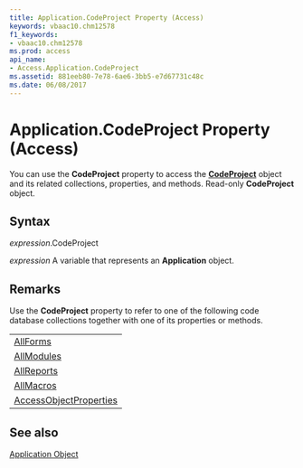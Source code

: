 ```yaml
---
title: Application.CodeProject Property (Access)
keywords: vbaac10.chm12578
f1_keywords:
- vbaac10.chm12578
ms.prod: access
api_name:
- Access.Application.CodeProject
ms.assetid: 881eeb80-7e78-6ae6-3bb5-e7d67731c48c
ms.date: 06/08/2017
---
```



# Application.CodeProject Property (Access)

You can use the  **CodeProject** property to access the **[CodeProject](Access.CodeProject.md)** object and its related collections, properties, and methods. Read-only **CodeProject** object.


## Syntax

 _expression_.CodeProject

 _expression_ A variable that represents an **Application** object.


## Remarks

Use the  **CodeProject** property to refer to one of the following code database collections together with one of its properties or methods.


||
|:-----|
|[AllForms](Access.AllForms.md)|
|[AllModules](Access.AllModules.md)|
|[AllReports](Access.AllReports.md)|
|[AllMacros](Access.allmacros.md)|
|[AccessObjectProperties](Access.AccessObjectProperties.md)|

## See also


[Application Object](Access.Application.md)

